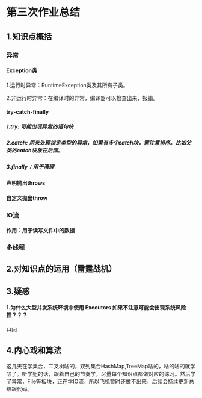 # 第三次作业总结

## **1.知识点概括**

### 异常

#### Exception类

1.运行时异常：RuntimeException类及其所有子类。

2.非运行时异常：在编译时的异常，编译器可以检查出来，报错。

#### try-catch-finally

##### 1.try: 可能出现异常的语句块

##### 2.catch: 用来处理指定类型的异常，如果有多个catch块，需注意排序。比如父类的catch块放在后面。

##### 3.finally：用于清理

#### 声明抛出throws

#### 自定义抛出throw

### IO流

#### 作用：用于读写文件中的数据



### 多线程





## 2.对知识点的运用（雷霆战机）

## 3.疑惑

#### 	1.为什么大型并发系统环境中使用 **Executors** 如果不注意可能会出现系统风险捏？？？

只因

## 4.内心戏和算法

这几天在学集合，二叉树啥的，双列集合HashMap,TreeMap啥的，啥的啥的就学哈了。听学姐的话，跟着自己的节奏学，尽量每个知识点都做对应的练习。然后学了异常，File等板块，正在学IO流，所以飞机暂时还做不出来，后续会持续更新总结跟代码。



